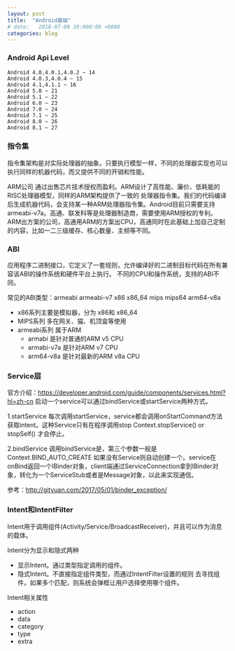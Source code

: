 ```yaml
---
layout: post
title:  "Android基础"
# date:   2018-07-09 10:000:00 +0800
categories: blog
---
```


 

### Android Api Level

    Android 4.0,4.0.1,4.0.2 ~ 14
    Android 4.0.3,4.0.4 ~ 15
    Android 4.1,4.1.1 ~ 16
    Android 5.0 ~ 21
    Android 5.1 ~ 22
    Android 6.0 ~ 23
    Android 7.0 ~ 24
    Android 7.1 ~ 25
    Android 8.0 ~ 26
    Android 8.1 ~ 27

### 指令集
指令集架构是对实际处理器的抽象。只要执行模型一样，不同的处理器实现也可以执行同样的机器代码，而又提供不同的开销和性能。

ARM公司 通过出售芯片技术授权而盈利。ARM设计了高性能、廉价、低耗能的RISC处理器模型，同样的ARM架构提供了一致的 处理器指令集。我们的代码编译后生成机器代码，会支持某一种ARM处理器指令集。Android目前只需要支持armeabi-v7a。高通、联发科等是处理器制造商，需要使用ARM授权的专利。ARM出方案的公司，高通用ARM的方案出CPU，高通同时在此基础上加自己定制的内容，比如一二三级缓存、核心数量、主频等不同。

 

### ABI 
应用程序二进制接口，它定义了一套规则，允许编译好的二进制目标代码在所有兼容该ABI的操作系统和硬件平台上执行。
不同的CPU和操作系统，支持的ABI不同。

常见的ABI类型：armeabi  armeabi-v7  x86  x86_64  mips  mips64  arm64-v8a

- x86系列主要是模拟器，分为 x86和 x86_64
- MIPS系列 多在网关、猫、机顶盒等使用
- armeabi系列 属于ARM
    - armabi 是针对普通的ARM v5 CPU
    - armabi-v7a 是针对ARM v7 CPU
    - arm64-v8a 是针对最新的ARM v8a CPU

### Service层
官方介绍：https://developer.android.com/guide/components/services.html?hl=zh-cn
启动一个service可以通过bindService或startService两种方式。

1.startService
每次调用startService，service都会调用onStartCommand方法获取intent。这种Service只有在程序调用stop Context.stopService() or stopSelf() 才会停止。

2.bindService
调用bindService是，第三个参数一般是  Context.BIND_AUTO_CREATE  如果没有Service则自动创建一个。service在onBind返回一个IBinder对象，client端通过ServiceConnection拿到IBinder对象，转化为一个ServiceStub或者是Message对象，以此来实现通信。

 

参考：http://gityuan.com/2017/05/01/binder_exception/
 

### Intent和IntentFilter
Intent用于调用组件(Activity/Service/BroadcastReceiver)，并且可以作为消息的载体。

Intent分为显示和隐式两种

- 显示Intent。通过类型指定调用的组件。
- 隐式Intent。不直接指定组件类型，而通过IntentFilter设置的规则 去寻找组件。如果多个匹配，则系统会弹框让用户选择使用哪个组件。

Intent相关属性

- action
- data
- category
- type
- extra
 
